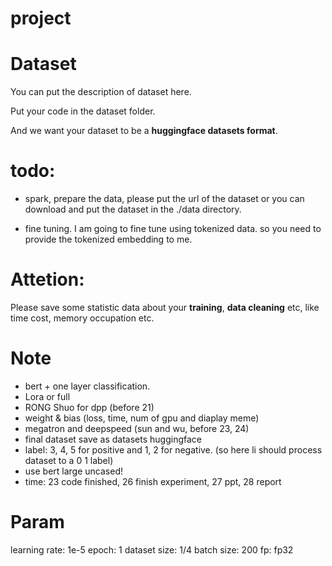 # project

# Dataset
You can put the description of dataset here.

Put your code in the dataset folder.

And we want your dataset to be a **huggingface datasets format**.

# todo:
- spark, prepare the data, please put the url of the dataset or you can download and put the dataset in the ./data directory.


- fine tuning. I am going to fine tune using tokenized data. so you need to provide the tokenized embedding to me.

# Attetion:
Please save some statistic data about your **training**, **data cleaning** etc, like time cost, memory occupation etc.


# Note
- bert + one layer classification.
- Lora or full
- RONG Shuo for dpp (before 21)
- weight & bias (loss, time, num of gpu and diaplay meme)
- megatron and deepspeed (sun and wu, before 23, 24)
- final dataset save as datasets huggingface
- label: 3, 4, 5 for positive and 1, 2 for negative. (so here li should process dataset to a 0 1 label)
- use bert large uncased!
- time: 23 code finished, 26 finish experiment, 27 ppt, 28 report


# Param
learning rate: 1e-5
epoch: 1
dataset size: 1/4
batch size: 200 
fp: fp32
